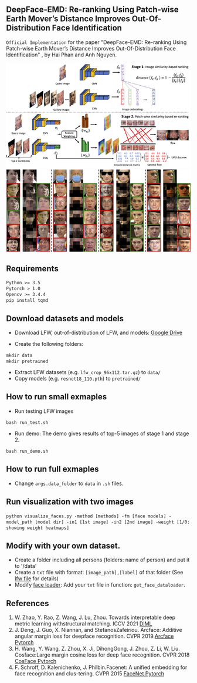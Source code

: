 ## DeepFace-EMD: Re-ranking Using Patch-wise Earth Mover’s Distance Improves Out-Of-Distribution Face Identification

`Official Implementation` for the paper "DeepFace-EMD: Re-ranking Using Patch-wise Earth Mover’s Distance Improves Out-Of-Distribution Face Identification" , by Hai Phan and Anh Nguyen.

![](figs/framework.png) 
![](figs/results.png) 

## Requirements
```
Python >= 3.5
Pytorch > 1.0
Opencv >= 3.4.4
pip install tqmd
```

## Download datasets and models

- Download LFW, out-of-distribution of LFW, and models: [Google Drive](https://drive.google.com/drive/folders/1hoyO7IWaIx2Km-pe4-Sn2D_uTFNLC7Ph)

- Create the following folders:

```
mkdir data
mkdir pretrained
```

- Extract LFW datasets (e.g. `lfw_crop_96x112.tar.gz`) to `data/`
- Copy models (e.g. `resnet18_110.pth`) to `pretrained/` 

## How to run small exmaples
- Run testing LFW images

```
bash run_test.sh
```

- Run demo: The demo gives results of top-5 images of stage 1 and stage 2.
```
bash run_demo.sh
```
## How to run full exmaples

- Change `args.data_folder` to `data` in `.sh` files.

## Run visualization with two images

```
python visualize_faces.py -method [methods] -fm [face models] -model_path [model dir] -in1 [1st image] -in2 [2nd image] -weight [1/0: showing weight heatmaps] 
```

## Modify with your own dataset.
- Create a folder including all persons (folders: name of person) and put it to '/data' 
- Create a `txt` file with format: `[image_path],[label]` of that folder (See [lfw file](data_files/full/lfw_128.txt) for details)
- Modify [face loader](data_loader/facedata_loader.py): Add your `txt` file in function: `get_face_dataloader`. 


## References
1. W. Zhao, Y. Rao, Z. Wang, J. Lu, Zhou.   Towards interpretable deep metric learning withstructural matching. ICCV 2021 [DIML](https://github.com/wl-zhao/DIML)
2. J.  Deng,   J. Guo,   X. Niannan,   and   StefanosZafeiriou.   Arcface:  Additive angular margin loss for deepface recognition. CVPR 2019.[Arcface Pytorch](https://github.com/ronghuaiyang/arcface-pytorch)
3. H.  Wang,  Y. Wang,  Z. Zhou,  X. Ji,  DihongGong,  J. Zhou,  Z. Li,  W. Liu.   Cosface:Large margin cosine loss for deep face recognition. CVPR 2018 [CosFace Pytorch](https://github.com/MuggleWang/CosFace_pytorch)
4. F. Schroff,  D. Kalenichenko, J. Philbin.Facenet: A unified embedding for face recognition and clus-tering. CVPR 2015 [FaceNet Pytorch](https://github.com/timesler/facenet-pytorch)